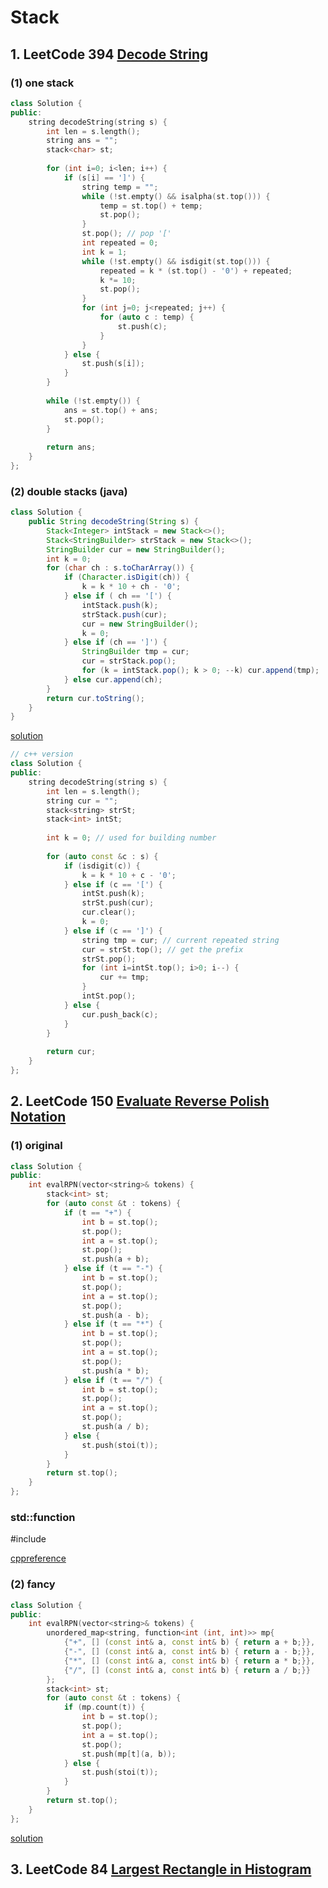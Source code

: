 # Stack

## 1. LeetCode 394 [Decode String](https://leetcode.com/problems/decode-string/)

### (1) one stack

```c++
class Solution {
public:
    string decodeString(string s) {
        int len = s.length();
        string ans = "";
        stack<char> st;
        
        for (int i=0; i<len; i++) {
            if (s[i] == ']') {
                string temp = "";
                while (!st.empty() && isalpha(st.top())) {
                    temp = st.top() + temp;
                    st.pop();
                }
                st.pop(); // pop '['
                int repeated = 0;
                int k = 1;
                while (!st.empty() && isdigit(st.top())) {
                    repeated = k * (st.top() - '0') + repeated;
                    k *= 10;
                    st.pop();
                }
                for (int j=0; j<repeated; j++) {
                    for (auto c : temp) {
                        st.push(c);
                    }
                }
            } else {
                st.push(s[i]);
            }
        }
        
        while (!st.empty()) {
            ans = st.top() + ans;
            st.pop();
        }
        
        return ans;
    }
};
```



### (2) double stacks (java)

```java
class Solution {
    public String decodeString(String s) {
        Stack<Integer> intStack = new Stack<>();
        Stack<StringBuilder> strStack = new Stack<>();
        StringBuilder cur = new StringBuilder();
        int k = 0;
        for (char ch : s.toCharArray()) {
            if (Character.isDigit(ch)) {
                k = k * 10 + ch - '0';
            } else if ( ch == '[') {
                intStack.push(k);
                strStack.push(cur);
                cur = new StringBuilder();
                k = 0;
            } else if (ch == ']') {
                StringBuilder tmp = cur;
                cur = strStack.pop();
                for (k = intStack.pop(); k > 0; --k) cur.append(tmp);
            } else cur.append(ch);
        }
        return cur.toString();
    }
}
```

[solution](https://leetcode.com/problems/decode-string/discuss/87534/Simple-Java-Solution-using-Stack)

```c++
// c++ version
class Solution {
public:
    string decodeString(string s) {
        int len = s.length();
        string cur = "";
        stack<string> strSt;
        stack<int> intSt;
        
        int k = 0; // used for building number
        
        for (auto const &c : s) {
            if (isdigit(c)) {
                k = k * 10 + c - '0';
            } else if (c == '[') {
                intSt.push(k);
                strSt.push(cur);
                cur.clear();
                k = 0;
            } else if (c == ']') {
                string tmp = cur; // current repeated string
                cur = strSt.top(); // get the prefix
                strSt.pop();
                for (int i=intSt.top(); i>0; i--) {
                    cur += tmp;
                }
                intSt.pop();
            } else {
                cur.push_back(c);
            }
        }
        
        return cur;
    }
};
```



## 2. LeetCode 150 [Evaluate Reverse Polish Notation](https://leetcode.com/problems/evaluate-reverse-polish-notation/)

### (1) original

```c++
class Solution {
public:
    int evalRPN(vector<string>& tokens) {
        stack<int> st;
        for (auto const &t : tokens) {
            if (t == "+") {
                int b = st.top();
                st.pop();
                int a = st.top();
                st.pop();
                st.push(a + b);
            } else if (t == "-") {
                int b = st.top();
                st.pop();
                int a = st.top();
                st.pop();
                st.push(a - b);
            } else if (t == "*") {
                int b = st.top();
                st.pop();
                int a = st.top();
                st.pop();
                st.push(a * b);
            } else if (t == "/") {
                int b = st.top();
                st.pop();
                int a = st.top();
                st.pop();
                st.push(a / b);
            } else {
                st.push(stoi(t));
            }
        }
        return st.top();
    }
};
```



### std::function

#include <functional>

[cppreference](https://zh.cppreference.com/w/cpp/utility/functional/function)

### (2) fancy

```c++
class Solution {
public:
    int evalRPN(vector<string>& tokens) {
        unordered_map<string, function<int (int, int)>> mp{
            {"+", [] (const int& a, const int& b) { return a + b;}},
            {"-", [] (const int& a, const int& b) { return a - b;}},
            {"*", [] (const int& a, const int& b) { return a * b;}},
            {"/", [] (const int& a, const int& b) { return a / b;}}
        };
        stack<int> st;
        for (auto const &t : tokens) {
            if (mp.count(t)) {
                int b = st.top();
                st.pop();
                int a = st.top();
                st.pop();
                st.push(mp[t](a, b));
            } else {
                st.push(stoi(t));
            }
        }
        return st.top();
    }
};
```

[solution](https://leetcode.com/problems/evaluate-reverse-polish-notation/discuss/47514/Fancy-C%2B%2B-lambda-expression-solution)



## 3. LeetCode 84 [Largest Rectangle in Histogram](https://leetcode.com/problems/largest-rectangle-in-histogram/)

```c++

```

























